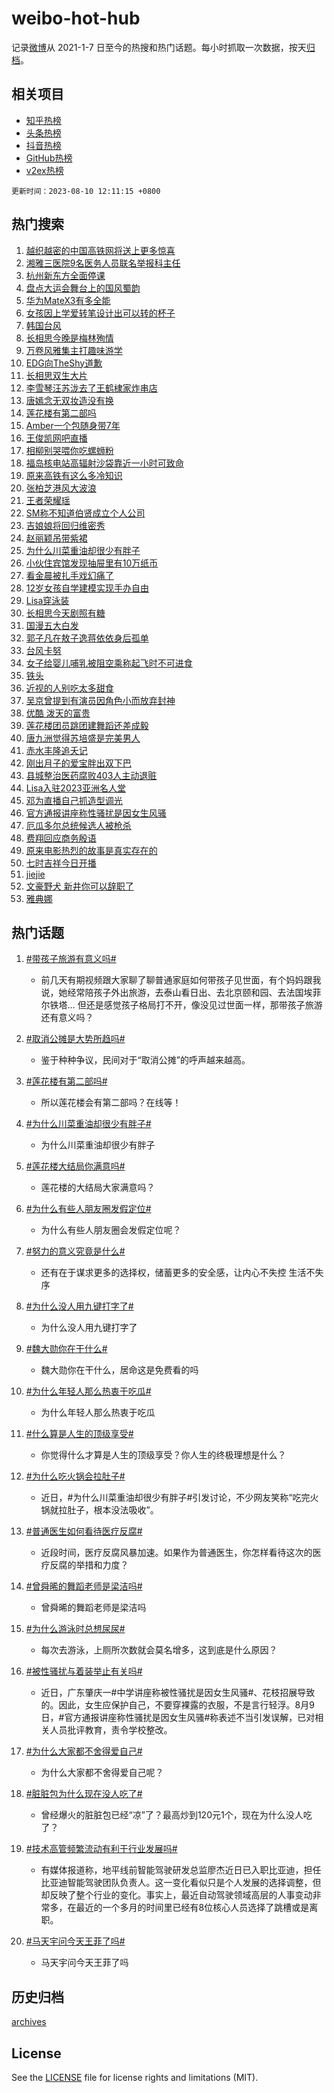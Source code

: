 # weibo-hot-hub

记录[微博](https://www.weibo.com)从 2021-1-7 日至今的热搜和热门话题。每小时抓取一次数据，按天[归档](archives)。

## 相关项目

- [知乎热榜](https://github.com/lonnyzhang423/zhihu-hot-hub)
- [头条热榜](https://github.com/lonnyzhang423/toutiao-hot-hub)
- [抖音热榜](https://github.com/lonnyzhang423/douyin-hot-hub)
- [GitHub热榜](https://github.com/lonnyzhang423/github-hot-hub)
- [v2ex热榜](https://github.com/lonnyzhang423/v2ex-hot-hub)


`更新时间：2023-08-10 12:11:15 +0800`

## 热门搜索

1. [越织越密的中国高铁网将送上更多惊喜](https://m.weibo.cn/search?containerid=100103type%3D1%26t%3D10%26q%3D%23%E8%B6%8A%E7%BB%87%E8%B6%8A%E5%AF%86%E7%9A%84%E4%B8%AD%E5%9B%BD%E9%AB%98%E9%93%81%E7%BD%91%E5%B0%86%E9%80%81%E4%B8%8A%E6%9B%B4%E5%A4%9A%E6%83%8A%E5%96%9C%23&stream_entry_id=51&isnewpage=1&extparam=seat%3D1%26filter_type%3Drealtimehot%26dgr%3D0%26cate%3D10103%26pos%3D0%26stream_entry_id%3D51%26c_type%3D51%26display_time%3D1691640672%26pre_seqid%3D16916406726770235279&luicode=10000011&lfid=106003type%253D25%2526t%253D3%2526disable_hot%253D1%2526filter_type%253Drealtimehot)
1. [湘雅三医院9名医务人员联名举报科主任](https://m.weibo.cn/search?containerid=100103type%3D1%26t%3D10%26q%3D%23%E6%B9%98%E9%9B%85%E4%B8%89%E5%8C%BB%E9%99%A29%E5%90%8D%E5%8C%BB%E5%8A%A1%E4%BA%BA%E5%91%98%E8%81%94%E5%90%8D%E4%B8%BE%E6%8A%A5%E7%A7%91%E4%B8%BB%E4%BB%BB%23&stream_entry_id=31&isnewpage=1&extparam=seat%3D1%26filter_type%3Drealtimehot%26cate%3D5001%26pos%3D0%26stream_entry_id%3D31%26lcate%3D5001%26band_rank%3D1%26q%3D%2523%25E6%25B9%2598%25E9%259B%2585%25E4%25B8%2589%25E5%258C%25BB%25E9%2599%25A29%25E5%2590%258D%25E5%258C%25BB%25E5%258A%25A1%25E4%25BA%25BA%25E5%2591%2598%25E8%2581%2594%25E5%2590%258D%25E4%25B8%25BE%25E6%258A%25A5%25E7%25A7%2591%25E4%25B8%25BB%25E4%25BB%25BB%2523%26realpos%3D1%26dgr%3D0%26flag%3D16%26c_type%3D31%26display_time%3D1691640672%26pre_seqid%3D16916406726770235279&luicode=10000011&lfid=106003type%253D25%2526t%253D3%2526disable_hot%253D1%2526filter_type%253Drealtimehot)
1. [杭州新东方全面停课](https://m.weibo.cn/search?containerid=100103type%3D1%26t%3D10%26q%3D%23%E6%9D%AD%E5%B7%9E%E6%96%B0%E4%B8%9C%E6%96%B9%E5%85%A8%E9%9D%A2%E5%81%9C%E8%AF%BE%23&stream_entry_id=31&isnewpage=1&extparam=seat%3D1%26filter_type%3Drealtimehot%26cate%3D5001%26pos%3D1%26stream_entry_id%3D31%26lcate%3D5001%26band_rank%3D2%26q%3D%2523%25E6%259D%25AD%25E5%25B7%259E%25E6%2596%25B0%25E4%25B8%259C%25E6%2596%25B9%25E5%2585%25A8%25E9%259D%25A2%25E5%2581%259C%25E8%25AF%25BE%2523%26realpos%3D2%26dgr%3D0%26flag%3D2%26c_type%3D31%26display_time%3D1691640672%26pre_seqid%3D16916406726770235279&luicode=10000011&lfid=106003type%253D25%2526t%253D3%2526disable_hot%253D1%2526filter_type%253Drealtimehot)
1. [盘点大运会舞台上的国风蜀韵](https://m.weibo.cn/search?containerid=100103type%3D1%26t%3D10%26q%3D%23%E7%9B%98%E7%82%B9%E5%A4%A7%E8%BF%90%E4%BC%9A%E8%88%9E%E5%8F%B0%E4%B8%8A%E7%9A%84%E5%9B%BD%E9%A3%8E%E8%9C%80%E9%9F%B5%23&stream_entry_id=31&isnewpage=1&extparam=seat%3D1%26filter_type%3Drealtimehot%26cate%3D5001%26pos%3D2%26stream_entry_id%3D31%26lcate%3D5001%26band_rank%3D3%26q%3D%2523%25E7%259B%2598%25E7%2582%25B9%25E5%25A4%25A7%25E8%25BF%2590%25E4%25BC%259A%25E8%2588%259E%25E5%258F%25B0%25E4%25B8%258A%25E7%259A%2584%25E5%259B%25BD%25E9%25A3%258E%25E8%259C%2580%25E9%259F%25B5%2523%26realpos%3D3%26dgr%3D0%26flag%3D1%26c_type%3D31%26display_time%3D1691640672%26pre_seqid%3D16916406726770235279&luicode=10000011&lfid=106003type%253D25%2526t%253D3%2526disable_hot%253D1%2526filter_type%253Drealtimehot)
1. [华为MateX3有多全能](https://m.weibo.cn/search?containerid=100103type%3D1%26t%3D10%26q%3D%23%E5%8D%8E%E4%B8%BAMateX3%E6%9C%89%E5%A4%9A%E5%85%A8%E8%83%BD%23&stream_entry_id=31&isnewpage=1&extparam=seat%3D1%26filter_type%3Drealtimehot%26cate%3D5001%26topic_ad%3D1%26pos%3D3%26stream_entry_id%3D31%26lcate%3D5001%26band_rank%3D4%26q%3D%2523%25E5%258D%258E%25E4%25B8%25BAMateX3%25E6%259C%2589%25E5%25A4%259A%25E5%2585%25A8%25E8%2583%25BD%2523%26dgr%3D0%26is_ad_pos%3D1%26adid%3D198728%26c_type%3D31%26display_time%3D1691640672%26pre_seqid%3D16916406726770235279&luicode=10000011&lfid=106003type%253D25%2526t%253D3%2526disable_hot%253D1%2526filter_type%253Drealtimehot)
1. [女孩因上学爱转笔设计出可以转的杯子](https://m.weibo.cn/search?containerid=100103type%3D1%26t%3D10%26q%3D%23%E5%A5%B3%E5%AD%A9%E5%9B%A0%E4%B8%8A%E5%AD%A6%E7%88%B1%E8%BD%AC%E7%AC%94%E8%AE%BE%E8%AE%A1%E5%87%BA%E5%8F%AF%E4%BB%A5%E8%BD%AC%E7%9A%84%E6%9D%AF%E5%AD%90%23&stream_entry_id=31&isnewpage=1&extparam=seat%3D1%26filter_type%3Drealtimehot%26cate%3D5001%26pos%3D4%26stream_entry_id%3D31%26lcate%3D5001%26band_rank%3D4%26q%3D%2523%25E5%25A5%25B3%25E5%25AD%25A9%25E5%259B%25A0%25E4%25B8%258A%25E5%25AD%25A6%25E7%2588%25B1%25E8%25BD%25AC%25E7%25AC%2594%25E8%25AE%25BE%25E8%25AE%25A1%25E5%2587%25BA%25E5%258F%25AF%25E4%25BB%25A5%25E8%25BD%25AC%25E7%259A%2584%25E6%259D%25AF%25E5%25AD%2590%2523%26realpos%3D4%26dgr%3D0%26flag%3D2%26c_type%3D31%26display_time%3D1691640672%26pre_seqid%3D16916406726770235279&luicode=10000011&lfid=106003type%253D25%2526t%253D3%2526disable_hot%253D1%2526filter_type%253Drealtimehot)
1. [韩国台风](https://m.weibo.cn/search?containerid=100103type%3D1%26t%3D10%26q%3D%23%E9%9F%A9%E5%9B%BD%E5%8F%B0%E9%A3%8E%23&stream_entry_id=31&isnewpage=1&extparam=seat%3D1%26filter_type%3Drealtimehot%26cate%3D5001%26pos%3D5%26stream_entry_id%3D31%26lcate%3D5001%26band_rank%3D5%26q%3D%2523%25E9%259F%25A9%25E5%259B%25BD%25E5%258F%25B0%25E9%25A3%258E%2523%26realpos%3D5%26dgr%3D0%26flag%3D1%26c_type%3D31%26display_time%3D1691640672%26pre_seqid%3D16916406726770235279&luicode=10000011&lfid=106003type%253D25%2526t%253D3%2526disable_hot%253D1%2526filter_type%253Drealtimehot)
1. [长相思今晚是梅林殉情](https://m.weibo.cn/search?containerid=100103type%3D1%26t%3D10%26q%3D%23%E9%95%BF%E7%9B%B8%E6%80%9D%E4%BB%8A%E6%99%9A%E6%98%AF%E6%A2%85%E6%9E%97%E6%AE%89%E6%83%85%23&stream_entry_id=31&isnewpage=1&extparam=seat%3D1%26filter_type%3Drealtimehot%26cate%3D5001%26pos%3D6%26stream_entry_id%3D31%26lcate%3D5001%26band_rank%3D6%26q%3D%2523%25E9%2595%25BF%25E7%259B%25B8%25E6%2580%259D%25E4%25BB%258A%25E6%2599%259A%25E6%2598%25AF%25E6%25A2%2585%25E6%259E%2597%25E6%25AE%2589%25E6%2583%2585%2523%26realpos%3D6%26dgr%3D0%26flag%3D0%26c_type%3D31%26display_time%3D1691640672%26pre_seqid%3D16916406726770235279&luicode=10000011&lfid=106003type%253D25%2526t%253D3%2526disable_hot%253D1%2526filter_type%253Drealtimehot)
1. [万卷风雅集主打趣味游学](https://m.weibo.cn/search?containerid=100103type%3D1%26t%3D10%26q%3D%23%E4%B8%87%E5%8D%B7%E9%A3%8E%E9%9B%85%E9%9B%86%E4%B8%BB%E6%89%93%E8%B6%A3%E5%91%B3%E6%B8%B8%E5%AD%A6%23&stream_entry_id=31&isnewpage=1&extparam=seat%3D1%26filter_type%3Drealtimehot%26cate%3D5001%26pos%3D7%26stream_entry_id%3D31%26lcate%3D5001%26band_rank%3D7%26q%3D%2523%25E4%25B8%2587%25E5%258D%25B7%25E9%25A3%258E%25E9%259B%2585%25E9%259B%2586%25E4%25B8%25BB%25E6%2589%2593%25E8%25B6%25A3%25E5%2591%25B3%25E6%25B8%25B8%25E5%25AD%25A6%2523%26dgr%3D0%26is_ad_pos%3D1%26adid%3D198934%26c_type%3D31%26display_time%3D1691640672%26pre_seqid%3D16916406726770235279&luicode=10000011&lfid=106003type%253D25%2526t%253D3%2526disable_hot%253D1%2526filter_type%253Drealtimehot)
1. [EDG向TheShy道歉](https://m.weibo.cn/search?containerid=100103type%3D1%26t%3D10%26q%3D%23EDG%E5%90%91TheShy%E9%81%93%E6%AD%89%23&stream_entry_id=31&isnewpage=1&extparam=seat%3D1%26filter_type%3Drealtimehot%26cate%3D5001%26pos%3D8%26stream_entry_id%3D31%26lcate%3D5001%26band_rank%3D7%26q%3D%2523EDG%25E5%2590%2591TheShy%25E9%2581%2593%25E6%25AD%2589%2523%26realpos%3D7%26dgr%3D0%26flag%3D0%26c_type%3D31%26display_time%3D1691640672%26pre_seqid%3D16916406726770235279&luicode=10000011&lfid=106003type%253D25%2526t%253D3%2526disable_hot%253D1%2526filter_type%253Drealtimehot)
1. [长相思双生大片](https://m.weibo.cn/search?containerid=100103type%3D1%26t%3D10%26q%3D%23%E9%95%BF%E7%9B%B8%E6%80%9D%E5%8F%8C%E7%94%9F%E5%A4%A7%E7%89%87%23&stream_entry_id=31&isnewpage=1&extparam=seat%3D1%26filter_type%3Drealtimehot%26cate%3D5001%26pos%3D9%26stream_entry_id%3D31%26lcate%3D5001%26band_rank%3D8%26q%3D%2523%25E9%2595%25BF%25E7%259B%25B8%25E6%2580%259D%25E5%258F%258C%25E7%2594%259F%25E5%25A4%25A7%25E7%2589%2587%2523%26realpos%3D8%26dgr%3D0%26flag%3D1%26c_type%3D31%26display_time%3D1691640672%26pre_seqid%3D16916406726770235279&luicode=10000011&lfid=106003type%253D25%2526t%253D3%2526disable_hot%253D1%2526filter_type%253Drealtimehot)
1. [李雪琴汪苏泷去了王鹤棣家炸串店](https://m.weibo.cn/search?containerid=100103type%3D1%26t%3D10%26q%3D%23%E6%9D%8E%E9%9B%AA%E7%90%B4%E6%B1%AA%E8%8B%8F%E6%B3%B7%E5%8E%BB%E4%BA%86%E7%8E%8B%E9%B9%A4%E6%A3%A3%E5%AE%B6%E7%82%B8%E4%B8%B2%E5%BA%97%23&stream_entry_id=31&isnewpage=1&extparam=seat%3D1%26filter_type%3Drealtimehot%26cate%3D5001%26pos%3D10%26stream_entry_id%3D31%26lcate%3D5001%26band_rank%3D9%26q%3D%2523%25E6%259D%258E%25E9%259B%25AA%25E7%2590%25B4%25E6%25B1%25AA%25E8%258B%258F%25E6%25B3%25B7%25E5%258E%25BB%25E4%25BA%2586%25E7%258E%258B%25E9%25B9%25A4%25E6%25A3%25A3%25E5%25AE%25B6%25E7%2582%25B8%25E4%25B8%25B2%25E5%25BA%2597%2523%26realpos%3D9%26dgr%3D0%26flag%3D2%26c_type%3D31%26display_time%3D1691640672%26pre_seqid%3D16916406726770235279&luicode=10000011&lfid=106003type%253D25%2526t%253D3%2526disable_hot%253D1%2526filter_type%253Drealtimehot)
1. [唐嫣念无双妆造没有换](https://m.weibo.cn/search?containerid=100103type%3D1%26t%3D10%26q%3D%23%E5%94%90%E5%AB%A3%E5%BF%B5%E6%97%A0%E5%8F%8C%E5%A6%86%E9%80%A0%E6%B2%A1%E6%9C%89%E6%8D%A2%23&stream_entry_id=31&isnewpage=1&extparam=seat%3D1%26filter_type%3Drealtimehot%26cate%3D5001%26pos%3D11%26stream_entry_id%3D31%26lcate%3D5001%26band_rank%3D10%26q%3D%2523%25E5%2594%2590%25E5%25AB%25A3%25E5%25BF%25B5%25E6%2597%25A0%25E5%258F%258C%25E5%25A6%2586%25E9%2580%25A0%25E6%25B2%25A1%25E6%259C%2589%25E6%258D%25A2%2523%26realpos%3D10%26dgr%3D0%26flag%3D0%26c_type%3D31%26display_time%3D1691640672%26pre_seqid%3D16916406726770235279&luicode=10000011&lfid=106003type%253D25%2526t%253D3%2526disable_hot%253D1%2526filter_type%253Drealtimehot)
1. [莲花楼有第二部吗](https://m.weibo.cn/search?containerid=100103type%3D1%26t%3D10%26q%3D%23%E8%8E%B2%E8%8A%B1%E6%A5%BC%E6%9C%89%E7%AC%AC%E4%BA%8C%E9%83%A8%E5%90%97%23&stream_entry_id=31&isnewpage=1&extparam=seat%3D1%26filter_type%3Drealtimehot%26cate%3D5001%26pos%3D12%26stream_entry_id%3D31%26lcate%3D5001%26band_rank%3D11%26q%3D%2523%25E8%258E%25B2%25E8%258A%25B1%25E6%25A5%25BC%25E6%259C%2589%25E7%25AC%25AC%25E4%25BA%258C%25E9%2583%25A8%25E5%2590%2597%2523%26realpos%3D11%26dgr%3D0%26flag%3D1%26c_type%3D31%26display_time%3D1691640672%26pre_seqid%3D16916406726770235279&luicode=10000011&lfid=106003type%253D25%2526t%253D3%2526disable_hot%253D1%2526filter_type%253Drealtimehot)
1. [Amber一个包随身带7年](https://m.weibo.cn/search?containerid=100103type%3D1%26t%3D10%26q%3D%23Amber%E4%B8%80%E4%B8%AA%E5%8C%85%E9%9A%8F%E8%BA%AB%E5%B8%A67%E5%B9%B4%23&stream_entry_id=31&isnewpage=1&extparam=seat%3D1%26filter_type%3Drealtimehot%26cate%3D5001%26pos%3D13%26stream_entry_id%3D31%26lcate%3D5001%26band_rank%3D12%26q%3D%2523Amber%25E4%25B8%2580%25E4%25B8%25AA%25E5%258C%2585%25E9%259A%258F%25E8%25BA%25AB%25E5%25B8%25A67%25E5%25B9%25B4%2523%26realpos%3D12%26dgr%3D0%26flag%3D1%26c_type%3D31%26display_time%3D1691640672%26pre_seqid%3D16916406726770235279&luicode=10000011&lfid=106003type%253D25%2526t%253D3%2526disable_hot%253D1%2526filter_type%253Drealtimehot)
1. [王俊凯网吧直播](https://m.weibo.cn/search?containerid=100103type%3D1%26t%3D10%26q%3D%23%E7%8E%8B%E4%BF%8A%E5%87%AF%E7%BD%91%E5%90%A7%E7%9B%B4%E6%92%AD%23&stream_entry_id=31&isnewpage=1&extparam=seat%3D1%26filter_type%3Drealtimehot%26cate%3D5001%26pos%3D14%26stream_entry_id%3D31%26lcate%3D5001%26band_rank%3D13%26q%3D%2523%25E7%258E%258B%25E4%25BF%258A%25E5%2587%25AF%25E7%25BD%2591%25E5%2590%25A7%25E7%259B%25B4%25E6%2592%25AD%2523%26realpos%3D13%26dgr%3D0%26flag%3D2%26c_type%3D31%26display_time%3D1691640672%26pre_seqid%3D16916406726770235279&luicode=10000011&lfid=106003type%253D25%2526t%253D3%2526disable_hot%253D1%2526filter_type%253Drealtimehot)
1. [相柳别哭喂你吃螺蛳粉](https://m.weibo.cn/search?containerid=100103type%3D1%26t%3D10%26q%3D%23%E7%9B%B8%E6%9F%B3%E5%88%AB%E5%93%AD%E5%96%82%E4%BD%A0%E5%90%83%E8%9E%BA%E8%9B%B3%E7%B2%89%23&stream_entry_id=31&isnewpage=1&extparam=seat%3D1%26filter_type%3Drealtimehot%26cate%3D5001%26pos%3D15%26stream_entry_id%3D31%26lcate%3D5001%26band_rank%3D14%26q%3D%2523%25E7%259B%25B8%25E6%259F%25B3%25E5%2588%25AB%25E5%2593%25AD%25E5%2596%2582%25E4%25BD%25A0%25E5%2590%2583%25E8%259E%25BA%25E8%259B%25B3%25E7%25B2%2589%2523%26realpos%3D14%26dgr%3D0%26flag%3D1%26c_type%3D31%26display_time%3D1691640672%26pre_seqid%3D16916406726770235279&luicode=10000011&lfid=106003type%253D25%2526t%253D3%2526disable_hot%253D1%2526filter_type%253Drealtimehot)
1. [福岛核电站高辐射沙袋靠近一小时可致命](https://m.weibo.cn/search?containerid=100103type%3D1%26t%3D10%26q%3D%23%E7%A6%8F%E5%B2%9B%E6%A0%B8%E7%94%B5%E7%AB%99%E9%AB%98%E8%BE%90%E5%B0%84%E6%B2%99%E8%A2%8B%E9%9D%A0%E8%BF%91%E4%B8%80%E5%B0%8F%E6%97%B6%E5%8F%AF%E8%87%B4%E5%91%BD%23&stream_entry_id=31&isnewpage=1&extparam=seat%3D1%26filter_type%3Drealtimehot%26cate%3D5001%26pos%3D16%26stream_entry_id%3D31%26lcate%3D5001%26band_rank%3D15%26q%3D%2523%25E7%25A6%258F%25E5%25B2%259B%25E6%25A0%25B8%25E7%2594%25B5%25E7%25AB%2599%25E9%25AB%2598%25E8%25BE%2590%25E5%25B0%2584%25E6%25B2%2599%25E8%25A2%258B%25E9%259D%25A0%25E8%25BF%2591%25E4%25B8%2580%25E5%25B0%258F%25E6%2597%25B6%25E5%258F%25AF%25E8%2587%25B4%25E5%2591%25BD%2523%26realpos%3D15%26dgr%3D0%26flag%3D0%26c_type%3D31%26display_time%3D1691640672%26pre_seqid%3D16916406726770235279&luicode=10000011&lfid=106003type%253D25%2526t%253D3%2526disable_hot%253D1%2526filter_type%253Drealtimehot)
1. [原来高铁有这么多冷知识](https://m.weibo.cn/search?containerid=100103type%3D1%26t%3D10%26q%3D%23%E5%8E%9F%E6%9D%A5%E9%AB%98%E9%93%81%E6%9C%89%E8%BF%99%E4%B9%88%E5%A4%9A%E5%86%B7%E7%9F%A5%E8%AF%86%23&stream_entry_id=31&isnewpage=1&extparam=seat%3D1%26filter_type%3Drealtimehot%26cate%3D5001%26pos%3D17%26stream_entry_id%3D31%26lcate%3D5001%26band_rank%3D16%26q%3D%2523%25E5%258E%259F%25E6%259D%25A5%25E9%25AB%2598%25E9%2593%2581%25E6%259C%2589%25E8%25BF%2599%25E4%25B9%2588%25E5%25A4%259A%25E5%2586%25B7%25E7%259F%25A5%25E8%25AF%2586%2523%26realpos%3D16%26dgr%3D0%26flag%3D0%26c_type%3D31%26display_time%3D1691640672%26pre_seqid%3D16916406726770235279&luicode=10000011&lfid=106003type%253D25%2526t%253D3%2526disable_hot%253D1%2526filter_type%253Drealtimehot)
1. [张柏芝港风大波浪](https://m.weibo.cn/search?containerid=100103type%3D1%26t%3D10%26q%3D%23%E5%BC%A0%E6%9F%8F%E8%8A%9D%E6%B8%AF%E9%A3%8E%E5%A4%A7%E6%B3%A2%E6%B5%AA%23&stream_entry_id=31&isnewpage=1&extparam=seat%3D1%26filter_type%3Drealtimehot%26cate%3D5001%26pos%3D18%26stream_entry_id%3D31%26lcate%3D5001%26band_rank%3D17%26q%3D%2523%25E5%25BC%25A0%25E6%259F%258F%25E8%258A%259D%25E6%25B8%25AF%25E9%25A3%258E%25E5%25A4%25A7%25E6%25B3%25A2%25E6%25B5%25AA%2523%26realpos%3D17%26dgr%3D0%26flag%3D1%26c_type%3D31%26display_time%3D1691640672%26pre_seqid%3D16916406726770235279&luicode=10000011&lfid=106003type%253D25%2526t%253D3%2526disable_hot%253D1%2526filter_type%253Drealtimehot)
1. [王者荣耀瑶](https://m.weibo.cn/search?containerid=100103type%3D1%26t%3D10%26q%3D%E7%8E%8B%E8%80%85%E8%8D%A3%E8%80%80%E7%91%B6&stream_entry_id=31&isnewpage=1&extparam=seat%3D1%26filter_type%3Drealtimehot%26cate%3D5001%26pos%3D19%26stream_entry_id%3D31%26lcate%3D5001%26band_rank%3D18%26q%3D%25E7%258E%258B%25E8%2580%2585%25E8%258D%25A3%25E8%2580%2580%25E7%2591%25B6%26realpos%3D18%26dgr%3D0%26flag%3D0%26c_type%3D31%26display_time%3D1691640672%26pre_seqid%3D16916406726770235279&luicode=10000011&lfid=106003type%253D25%2526t%253D3%2526disable_hot%253D1%2526filter_type%253Drealtimehot)
1. [SM称不知道伯贤成立个人公司](https://m.weibo.cn/search?containerid=100103type%3D1%26t%3D10%26q%3D%23SM%E7%A7%B0%E4%B8%8D%E7%9F%A5%E9%81%93%E4%BC%AF%E8%B4%A4%E6%88%90%E7%AB%8B%E4%B8%AA%E4%BA%BA%E5%85%AC%E5%8F%B8%23&stream_entry_id=31&isnewpage=1&extparam=seat%3D1%26filter_type%3Drealtimehot%26cate%3D5001%26pos%3D20%26stream_entry_id%3D31%26lcate%3D5001%26band_rank%3D19%26q%3D%2523SM%25E7%25A7%25B0%25E4%25B8%258D%25E7%259F%25A5%25E9%2581%2593%25E4%25BC%25AF%25E8%25B4%25A4%25E6%2588%2590%25E7%25AB%258B%25E4%25B8%25AA%25E4%25BA%25BA%25E5%2585%25AC%25E5%258F%25B8%2523%26realpos%3D19%26dgr%3D0%26flag%3D1%26c_type%3D31%26display_time%3D1691640672%26pre_seqid%3D16916406726770235279&luicode=10000011&lfid=106003type%253D25%2526t%253D3%2526disable_hot%253D1%2526filter_type%253Drealtimehot)
1. [吉娘娘将回归维密秀](https://m.weibo.cn/search?containerid=100103type%3D1%26t%3D10%26q%3D%23%E5%90%89%E5%A8%98%E5%A8%98%E5%B0%86%E5%9B%9E%E5%BD%92%E7%BB%B4%E5%AF%86%E7%A7%80%23&stream_entry_id=31&isnewpage=1&extparam=seat%3D1%26filter_type%3Drealtimehot%26cate%3D5001%26pos%3D21%26stream_entry_id%3D31%26lcate%3D5001%26band_rank%3D20%26q%3D%2523%25E5%2590%2589%25E5%25A8%2598%25E5%25A8%2598%25E5%25B0%2586%25E5%259B%259E%25E5%25BD%2592%25E7%25BB%25B4%25E5%25AF%2586%25E7%25A7%2580%2523%26realpos%3D20%26dgr%3D0%26flag%3D1%26c_type%3D31%26display_time%3D1691640672%26pre_seqid%3D16916406726770235279&luicode=10000011&lfid=106003type%253D25%2526t%253D3%2526disable_hot%253D1%2526filter_type%253Drealtimehot)
1. [赵丽颖吊带紫裙](https://m.weibo.cn/search?containerid=100103type%3D1%26t%3D10%26q%3D%23%E8%B5%B5%E4%B8%BD%E9%A2%96%E5%90%8A%E5%B8%A6%E7%B4%AB%E8%A3%99%23&stream_entry_id=31&isnewpage=1&extparam=seat%3D1%26filter_type%3Drealtimehot%26cate%3D5001%26pos%3D22%26stream_entry_id%3D31%26lcate%3D5001%26band_rank%3D21%26q%3D%2523%25E8%25B5%25B5%25E4%25B8%25BD%25E9%25A2%2596%25E5%2590%258A%25E5%25B8%25A6%25E7%25B4%25AB%25E8%25A3%2599%2523%26realpos%3D21%26dgr%3D0%26flag%3D1%26c_type%3D31%26display_time%3D1691640672%26pre_seqid%3D16916406726770235279&luicode=10000011&lfid=106003type%253D25%2526t%253D3%2526disable_hot%253D1%2526filter_type%253Drealtimehot)
1. [为什么川菜重油却很少有胖子](https://m.weibo.cn/search?containerid=100103type%3D1%26t%3D10%26q%3D%23%E4%B8%BA%E4%BB%80%E4%B9%88%E5%B7%9D%E8%8F%9C%E9%87%8D%E6%B2%B9%E5%8D%B4%E5%BE%88%E5%B0%91%E6%9C%89%E8%83%96%E5%AD%90%23&stream_entry_id=31&isnewpage=1&extparam=seat%3D1%26filter_type%3Drealtimehot%26cate%3D5001%26pos%3D23%26stream_entry_id%3D31%26lcate%3D5001%26band_rank%3D22%26q%3D%2523%25E4%25B8%25BA%25E4%25BB%2580%25E4%25B9%2588%25E5%25B7%259D%25E8%258F%259C%25E9%2587%258D%25E6%25B2%25B9%25E5%258D%25B4%25E5%25BE%2588%25E5%25B0%2591%25E6%259C%2589%25E8%2583%2596%25E5%25AD%2590%2523%26realpos%3D22%26dgr%3D0%26flag%3D0%26c_type%3D31%26display_time%3D1691640672%26pre_seqid%3D16916406726770235279&luicode=10000011&lfid=106003type%253D25%2526t%253D3%2526disable_hot%253D1%2526filter_type%253Drealtimehot)
1. [小伙住宾馆发现抽屉里有10万纸币](https://m.weibo.cn/search?containerid=100103type%3D1%26t%3D10%26q%3D%23%E5%B0%8F%E4%BC%99%E4%BD%8F%E5%AE%BE%E9%A6%86%E5%8F%91%E7%8E%B0%E6%8A%BD%E5%B1%89%E9%87%8C%E6%9C%8910%E4%B8%87%E7%BA%B8%E5%B8%81%23&stream_entry_id=31&isnewpage=1&extparam=seat%3D1%26filter_type%3Drealtimehot%26cate%3D5001%26pos%3D24%26stream_entry_id%3D31%26lcate%3D5001%26band_rank%3D23%26q%3D%2523%25E5%25B0%258F%25E4%25BC%2599%25E4%25BD%258F%25E5%25AE%25BE%25E9%25A6%2586%25E5%258F%2591%25E7%258E%25B0%25E6%258A%25BD%25E5%25B1%2589%25E9%2587%258C%25E6%259C%258910%25E4%25B8%2587%25E7%25BA%25B8%25E5%25B8%2581%2523%26realpos%3D23%26dgr%3D0%26flag%3D0%26c_type%3D31%26display_time%3D1691640672%26pre_seqid%3D16916406726770235279&luicode=10000011&lfid=106003type%253D25%2526t%253D3%2526disable_hot%253D1%2526filter_type%253Drealtimehot)
1. [看金晨被扎手戏幻痛了](https://m.weibo.cn/search?containerid=100103type%3D1%26t%3D10%26q%3D%23%E7%9C%8B%E9%87%91%E6%99%A8%E8%A2%AB%E6%89%8E%E6%89%8B%E6%88%8F%E5%B9%BB%E7%97%9B%E4%BA%86%23&stream_entry_id=31&isnewpage=1&extparam=seat%3D1%26filter_type%3Drealtimehot%26cate%3D5001%26pos%3D25%26stream_entry_id%3D31%26lcate%3D5001%26band_rank%3D24%26q%3D%2523%25E7%259C%258B%25E9%2587%2591%25E6%2599%25A8%25E8%25A2%25AB%25E6%2589%258E%25E6%2589%258B%25E6%2588%258F%25E5%25B9%25BB%25E7%2597%259B%25E4%25BA%2586%2523%26realpos%3D24%26dgr%3D0%26flag%3D0%26c_type%3D31%26display_time%3D1691640672%26pre_seqid%3D16916406726770235279&luicode=10000011&lfid=106003type%253D25%2526t%253D3%2526disable_hot%253D1%2526filter_type%253Drealtimehot)
1. [12岁女孩自学建模实现手办自由](https://m.weibo.cn/search?containerid=100103type%3D1%26t%3D10%26q%3D%2312%E5%B2%81%E5%A5%B3%E5%AD%A9%E8%87%AA%E5%AD%A6%E5%BB%BA%E6%A8%A1%E5%AE%9E%E7%8E%B0%E6%89%8B%E5%8A%9E%E8%87%AA%E7%94%B1%23&stream_entry_id=31&isnewpage=1&extparam=seat%3D1%26filter_type%3Drealtimehot%26cate%3D5001%26pos%3D26%26stream_entry_id%3D31%26lcate%3D5001%26band_rank%3D25%26q%3D%252312%25E5%25B2%2581%25E5%25A5%25B3%25E5%25AD%25A9%25E8%2587%25AA%25E5%25AD%25A6%25E5%25BB%25BA%25E6%25A8%25A1%25E5%25AE%259E%25E7%258E%25B0%25E6%2589%258B%25E5%258A%259E%25E8%2587%25AA%25E7%2594%25B1%2523%26realpos%3D25%26dgr%3D0%26flag%3D32768%26c_type%3D31%26display_time%3D1691640672%26pre_seqid%3D16916406726770235279&luicode=10000011&lfid=106003type%253D25%2526t%253D3%2526disable_hot%253D1%2526filter_type%253Drealtimehot)
1. [Lisa穿泳装](https://m.weibo.cn/search?containerid=100103type%3D1%26t%3D10%26q%3D%23Lisa%E7%A9%BF%E6%B3%B3%E8%A3%85%23&stream_entry_id=31&isnewpage=1&extparam=seat%3D1%26filter_type%3Drealtimehot%26cate%3D5001%26pos%3D27%26stream_entry_id%3D31%26lcate%3D5001%26band_rank%3D26%26q%3D%2523Lisa%25E7%25A9%25BF%25E6%25B3%25B3%25E8%25A3%2585%2523%26realpos%3D26%26dgr%3D0%26flag%3D0%26c_type%3D31%26display_time%3D1691640672%26pre_seqid%3D16916406726770235279&luicode=10000011&lfid=106003type%253D25%2526t%253D3%2526disable_hot%253D1%2526filter_type%253Drealtimehot)
1. [长相思今天剧照有糖](https://m.weibo.cn/search?containerid=100103type%3D1%26t%3D10%26q%3D%23%E9%95%BF%E7%9B%B8%E6%80%9D%E4%BB%8A%E5%A4%A9%E5%89%A7%E7%85%A7%E6%9C%89%E7%B3%96%23&stream_entry_id=31&isnewpage=1&extparam=seat%3D1%26filter_type%3Drealtimehot%26cate%3D5001%26pos%3D28%26stream_entry_id%3D31%26lcate%3D5001%26band_rank%3D27%26q%3D%2523%25E9%2595%25BF%25E7%259B%25B8%25E6%2580%259D%25E4%25BB%258A%25E5%25A4%25A9%25E5%2589%25A7%25E7%2585%25A7%25E6%259C%2589%25E7%25B3%2596%2523%26realpos%3D27%26dgr%3D0%26flag%3D1%26c_type%3D31%26display_time%3D1691640672%26pre_seqid%3D16916406726770235279&luicode=10000011&lfid=106003type%253D25%2526t%253D3%2526disable_hot%253D1%2526filter_type%253Drealtimehot)
1. [国漫五大白发](https://m.weibo.cn/search?containerid=100103type%3D1%26t%3D10%26q%3D%23%E5%9B%BD%E6%BC%AB%E4%BA%94%E5%A4%A7%E7%99%BD%E5%8F%91%23&stream_entry_id=31&isnewpage=1&extparam=seat%3D1%26filter_type%3Drealtimehot%26cate%3D5001%26pos%3D29%26stream_entry_id%3D31%26lcate%3D5001%26band_rank%3D28%26q%3D%2523%25E5%259B%25BD%25E6%25BC%25AB%25E4%25BA%2594%25E5%25A4%25A7%25E7%2599%25BD%25E5%258F%2591%2523%26realpos%3D28%26dgr%3D0%26flag%3D1%26c_type%3D31%26display_time%3D1691640672%26pre_seqid%3D16916406726770235279&luicode=10000011&lfid=106003type%253D25%2526t%253D3%2526disable_hot%253D1%2526filter_type%253Drealtimehot)
1. [郭子凡在敖子逸蒋依依身后孤单](https://m.weibo.cn/search?containerid=100103type%3D1%26t%3D10%26q%3D%23%E9%83%AD%E5%AD%90%E5%87%A1%E5%9C%A8%E6%95%96%E5%AD%90%E9%80%B8%E8%92%8B%E4%BE%9D%E4%BE%9D%E8%BA%AB%E5%90%8E%E5%AD%A4%E5%8D%95%23&stream_entry_id=31&isnewpage=1&extparam=seat%3D1%26filter_type%3Drealtimehot%26cate%3D5001%26pos%3D30%26stream_entry_id%3D31%26lcate%3D5001%26band_rank%3D29%26q%3D%2523%25E9%2583%25AD%25E5%25AD%2590%25E5%2587%25A1%25E5%259C%25A8%25E6%2595%2596%25E5%25AD%2590%25E9%2580%25B8%25E8%2592%258B%25E4%25BE%259D%25E4%25BE%259D%25E8%25BA%25AB%25E5%2590%258E%25E5%25AD%25A4%25E5%258D%2595%2523%26realpos%3D29%26dgr%3D0%26flag%3D1%26c_type%3D31%26display_time%3D1691640672%26pre_seqid%3D16916406726770235279&luicode=10000011&lfid=106003type%253D25%2526t%253D3%2526disable_hot%253D1%2526filter_type%253Drealtimehot)
1. [台风卡努](https://m.weibo.cn/search?containerid=100103type%3D1%26t%3D10%26q%3D%E5%8F%B0%E9%A3%8E%E5%8D%A1%E5%8A%AA&stream_entry_id=31&isnewpage=1&extparam=seat%3D1%26filter_type%3Drealtimehot%26cate%3D5001%26pos%3D31%26stream_entry_id%3D31%26lcate%3D5001%26band_rank%3D30%26q%3D%25E5%258F%25B0%25E9%25A3%258E%25E5%258D%25A1%25E5%258A%25AA%26realpos%3D30%26dgr%3D0%26flag%3D0%26c_type%3D31%26display_time%3D1691640672%26pre_seqid%3D16916406726770235279&luicode=10000011&lfid=106003type%253D25%2526t%253D3%2526disable_hot%253D1%2526filter_type%253Drealtimehot)
1. [女子给婴儿哺乳被阻空乘称起飞时不可进食](https://m.weibo.cn/search?containerid=100103type%3D1%26t%3D10%26q%3D%23%E5%A5%B3%E5%AD%90%E7%BB%99%E5%A9%B4%E5%84%BF%E5%93%BA%E4%B9%B3%E8%A2%AB%E9%98%BB%E7%A9%BA%E4%B9%98%E7%A7%B0%E8%B5%B7%E9%A3%9E%E6%97%B6%E4%B8%8D%E5%8F%AF%E8%BF%9B%E9%A3%9F%23&stream_entry_id=31&isnewpage=1&extparam=seat%3D1%26filter_type%3Drealtimehot%26cate%3D5001%26pos%3D32%26stream_entry_id%3D31%26lcate%3D5001%26band_rank%3D31%26q%3D%2523%25E5%25A5%25B3%25E5%25AD%2590%25E7%25BB%2599%25E5%25A9%25B4%25E5%2584%25BF%25E5%2593%25BA%25E4%25B9%25B3%25E8%25A2%25AB%25E9%2598%25BB%25E7%25A9%25BA%25E4%25B9%2598%25E7%25A7%25B0%25E8%25B5%25B7%25E9%25A3%259E%25E6%2597%25B6%25E4%25B8%258D%25E5%258F%25AF%25E8%25BF%259B%25E9%25A3%259F%2523%26realpos%3D31%26dgr%3D0%26flag%3D0%26c_type%3D31%26display_time%3D1691640672%26pre_seqid%3D16916406726770235279&luicode=10000011&lfid=106003type%253D25%2526t%253D3%2526disable_hot%253D1%2526filter_type%253Drealtimehot)
1. [铁头](https://m.weibo.cn/search?containerid=100103type%3D1%26t%3D10%26q%3D%E9%93%81%E5%A4%B4&stream_entry_id=31&isnewpage=1&extparam=seat%3D1%26filter_type%3Drealtimehot%26cate%3D5001%26pos%3D33%26stream_entry_id%3D31%26lcate%3D5001%26band_rank%3D32%26q%3D%25E9%2593%2581%25E5%25A4%25B4%26realpos%3D32%26dgr%3D0%26flag%3D1%26c_type%3D31%26display_time%3D1691640672%26pre_seqid%3D16916406726770235279&luicode=10000011&lfid=106003type%253D25%2526t%253D3%2526disable_hot%253D1%2526filter_type%253Drealtimehot)
1. [近视的人别吃太多甜食](https://m.weibo.cn/search?containerid=100103type%3D1%26t%3D10%26q%3D%E8%BF%91%E8%A7%86%E7%9A%84%E4%BA%BA%E5%88%AB%E5%90%83%E5%A4%AA%E5%A4%9A%E7%94%9C%E9%A3%9F&stream_entry_id=31&isnewpage=1&extparam=seat%3D1%26filter_type%3Drealtimehot%26cate%3D5001%26pos%3D34%26stream_entry_id%3D31%26lcate%3D5001%26band_rank%3D33%26q%3D%25E8%25BF%2591%25E8%25A7%2586%25E7%259A%2584%25E4%25BA%25BA%25E5%2588%25AB%25E5%2590%2583%25E5%25A4%25AA%25E5%25A4%259A%25E7%2594%259C%25E9%25A3%259F%26realpos%3D33%26dgr%3D0%26flag%3D0%26c_type%3D31%26display_time%3D1691640672%26pre_seqid%3D16916406726770235279&luicode=10000011&lfid=106003type%253D25%2526t%253D3%2526disable_hot%253D1%2526filter_type%253Drealtimehot)
1. [吴京曾提到有演员因角色小而放弃封神](https://m.weibo.cn/search?containerid=100103type%3D1%26t%3D10%26q%3D%23%E5%90%B4%E4%BA%AC%E6%9B%BE%E6%8F%90%E5%88%B0%E6%9C%89%E6%BC%94%E5%91%98%E5%9B%A0%E8%A7%92%E8%89%B2%E5%B0%8F%E8%80%8C%E6%94%BE%E5%BC%83%E5%B0%81%E7%A5%9E%23&stream_entry_id=31&isnewpage=1&extparam=seat%3D1%26filter_type%3Drealtimehot%26cate%3D5001%26pos%3D35%26stream_entry_id%3D31%26lcate%3D5001%26band_rank%3D34%26q%3D%2523%25E5%2590%25B4%25E4%25BA%25AC%25E6%259B%25BE%25E6%258F%2590%25E5%2588%25B0%25E6%259C%2589%25E6%25BC%2594%25E5%2591%2598%25E5%259B%25A0%25E8%25A7%2592%25E8%2589%25B2%25E5%25B0%258F%25E8%2580%258C%25E6%2594%25BE%25E5%25BC%2583%25E5%25B0%2581%25E7%25A5%259E%2523%26realpos%3D34%26dgr%3D0%26flag%3D0%26c_type%3D31%26display_time%3D1691640672%26pre_seqid%3D16916406726770235279&luicode=10000011&lfid=106003type%253D25%2526t%253D3%2526disable_hot%253D1%2526filter_type%253Drealtimehot)
1. [优酷 泼天的富贵](https://m.weibo.cn/search?containerid=100103type%3D1%26t%3D10%26q%3D%E4%BC%98%E9%85%B7+%E6%B3%BC%E5%A4%A9%E7%9A%84%E5%AF%8C%E8%B4%B5&stream_entry_id=31&isnewpage=1&extparam=seat%3D1%26filter_type%3Drealtimehot%26cate%3D5001%26pos%3D36%26stream_entry_id%3D31%26lcate%3D5001%26band_rank%3D35%26q%3D%25E4%25BC%2598%25E9%2585%25B7%2520%25E6%25B3%25BC%25E5%25A4%25A9%25E7%259A%2584%25E5%25AF%258C%25E8%25B4%25B5%26realpos%3D35%26dgr%3D0%26flag%3D0%26c_type%3D31%26display_time%3D1691640672%26pre_seqid%3D16916406726770235279&luicode=10000011&lfid=106003type%253D25%2526t%253D3%2526disable_hot%253D1%2526filter_type%253Drealtimehot)
1. [莲花楼团员跳团建舞蹈还差成毅](https://m.weibo.cn/search?containerid=100103type%3D1%26t%3D10%26q%3D%23%E8%8E%B2%E8%8A%B1%E6%A5%BC%E5%9B%A2%E5%91%98%E8%B7%B3%E5%9B%A2%E5%BB%BA%E8%88%9E%E8%B9%88%E8%BF%98%E5%B7%AE%E6%88%90%E6%AF%85%23&stream_entry_id=31&isnewpage=1&extparam=seat%3D1%26filter_type%3Drealtimehot%26cate%3D5001%26pos%3D37%26stream_entry_id%3D31%26lcate%3D5001%26band_rank%3D36%26q%3D%2523%25E8%258E%25B2%25E8%258A%25B1%25E6%25A5%25BC%25E5%259B%25A2%25E5%2591%2598%25E8%25B7%25B3%25E5%259B%25A2%25E5%25BB%25BA%25E8%2588%259E%25E8%25B9%2588%25E8%25BF%2598%25E5%25B7%25AE%25E6%2588%2590%25E6%25AF%2585%2523%26realpos%3D36%26dgr%3D0%26flag%3D0%26c_type%3D31%26display_time%3D1691640672%26pre_seqid%3D16916406726770235279&luicode=10000011&lfid=106003type%253D25%2526t%253D3%2526disable_hot%253D1%2526filter_type%253Drealtimehot)
1. [唐九洲觉得苏培盛是完美男人](https://m.weibo.cn/search?containerid=100103type%3D1%26t%3D10%26q%3D%23%E5%94%90%E4%B9%9D%E6%B4%B2%E8%A7%89%E5%BE%97%E8%8B%8F%E5%9F%B9%E7%9B%9B%E6%98%AF%E5%AE%8C%E7%BE%8E%E7%94%B7%E4%BA%BA%23&stream_entry_id=31&isnewpage=1&extparam=seat%3D1%26filter_type%3Drealtimehot%26cate%3D5001%26pos%3D38%26stream_entry_id%3D31%26lcate%3D5001%26band_rank%3D37%26q%3D%2523%25E5%2594%2590%25E4%25B9%259D%25E6%25B4%25B2%25E8%25A7%2589%25E5%25BE%2597%25E8%258B%258F%25E5%259F%25B9%25E7%259B%259B%25E6%2598%25AF%25E5%25AE%258C%25E7%25BE%258E%25E7%2594%25B7%25E4%25BA%25BA%2523%26realpos%3D37%26dgr%3D0%26flag%3D1%26c_type%3D31%26display_time%3D1691640672%26pre_seqid%3D16916406726770235279&luicode=10000011&lfid=106003type%253D25%2526t%253D3%2526disable_hot%253D1%2526filter_type%253Drealtimehot)
1. [赤水丰隆追夭记](https://m.weibo.cn/search?containerid=100103type%3D1%26t%3D10%26q%3D%E8%B5%A4%E6%B0%B4%E4%B8%B0%E9%9A%86%E8%BF%BD%E5%A4%AD%E8%AE%B0&stream_entry_id=31&isnewpage=1&extparam=seat%3D1%26filter_type%3Drealtimehot%26cate%3D5001%26pos%3D39%26stream_entry_id%3D31%26lcate%3D5001%26band_rank%3D38%26q%3D%25E8%25B5%25A4%25E6%25B0%25B4%25E4%25B8%25B0%25E9%259A%2586%25E8%25BF%25BD%25E5%25A4%25AD%25E8%25AE%25B0%26realpos%3D38%26dgr%3D0%26flag%3D1%26c_type%3D31%26display_time%3D1691640672%26pre_seqid%3D16916406726770235279&luicode=10000011&lfid=106003type%253D25%2526t%253D3%2526disable_hot%253D1%2526filter_type%253Drealtimehot)
1. [刚出月子的爱宝胖出双下巴](https://m.weibo.cn/search?containerid=100103type%3D1%26t%3D10%26q%3D%23%E5%88%9A%E5%87%BA%E6%9C%88%E5%AD%90%E7%9A%84%E7%88%B1%E5%AE%9D%E8%83%96%E5%87%BA%E5%8F%8C%E4%B8%8B%E5%B7%B4%23&stream_entry_id=31&isnewpage=1&extparam=seat%3D1%26filter_type%3Drealtimehot%26cate%3D5001%26pos%3D40%26stream_entry_id%3D31%26lcate%3D5001%26band_rank%3D39%26q%3D%2523%25E5%2588%259A%25E5%2587%25BA%25E6%259C%2588%25E5%25AD%2590%25E7%259A%2584%25E7%2588%25B1%25E5%25AE%259D%25E8%2583%2596%25E5%2587%25BA%25E5%258F%258C%25E4%25B8%258B%25E5%25B7%25B4%2523%26realpos%3D39%26dgr%3D0%26flag%3D0%26c_type%3D31%26display_time%3D1691640672%26pre_seqid%3D16916406726770235279&luicode=10000011&lfid=106003type%253D25%2526t%253D3%2526disable_hot%253D1%2526filter_type%253Drealtimehot)
1. [县城整治医药腐败403人主动退赃](https://m.weibo.cn/search?containerid=100103type%3D1%26t%3D10%26q%3D%23%E5%8E%BF%E5%9F%8E%E6%95%B4%E6%B2%BB%E5%8C%BB%E8%8D%AF%E8%85%90%E8%B4%A5403%E4%BA%BA%E4%B8%BB%E5%8A%A8%E9%80%80%E8%B5%83%23&stream_entry_id=31&isnewpage=1&extparam=seat%3D1%26filter_type%3Drealtimehot%26cate%3D5001%26pos%3D41%26stream_entry_id%3D31%26lcate%3D5001%26band_rank%3D40%26q%3D%2523%25E5%258E%25BF%25E5%259F%258E%25E6%2595%25B4%25E6%25B2%25BB%25E5%258C%25BB%25E8%258D%25AF%25E8%2585%2590%25E8%25B4%25A5403%25E4%25BA%25BA%25E4%25B8%25BB%25E5%258A%25A8%25E9%2580%2580%25E8%25B5%2583%2523%26realpos%3D40%26dgr%3D0%26flag%3D0%26c_type%3D31%26display_time%3D1691640672%26pre_seqid%3D16916406726770235279&luicode=10000011&lfid=106003type%253D25%2526t%253D3%2526disable_hot%253D1%2526filter_type%253Drealtimehot)
1. [Lisa入驻2023亚洲名人堂](https://m.weibo.cn/search?containerid=100103type%3D1%26t%3D10%26q%3D%23Lisa%E5%85%A5%E9%A9%BB2023%E4%BA%9A%E6%B4%B2%E5%90%8D%E4%BA%BA%E5%A0%82%23&stream_entry_id=31&isnewpage=1&extparam=seat%3D1%26filter_type%3Drealtimehot%26cate%3D5001%26pos%3D42%26stream_entry_id%3D31%26lcate%3D5001%26band_rank%3D41%26q%3D%2523Lisa%25E5%2585%25A5%25E9%25A9%25BB2023%25E4%25BA%259A%25E6%25B4%25B2%25E5%2590%258D%25E4%25BA%25BA%25E5%25A0%2582%2523%26realpos%3D41%26dgr%3D0%26flag%3D0%26c_type%3D31%26display_time%3D1691640672%26pre_seqid%3D16916406726770235279&luicode=10000011&lfid=106003type%253D25%2526t%253D3%2526disable_hot%253D1%2526filter_type%253Drealtimehot)
1. [邓为直播自己抓造型调光](https://m.weibo.cn/search?containerid=100103type%3D1%26t%3D10%26q%3D%23%E9%82%93%E4%B8%BA%E7%9B%B4%E6%92%AD%E8%87%AA%E5%B7%B1%E6%8A%93%E9%80%A0%E5%9E%8B%E8%B0%83%E5%85%89%23&stream_entry_id=31&isnewpage=1&extparam=seat%3D1%26filter_type%3Drealtimehot%26cate%3D5001%26pos%3D43%26stream_entry_id%3D31%26lcate%3D5001%26band_rank%3D42%26q%3D%2523%25E9%2582%2593%25E4%25B8%25BA%25E7%259B%25B4%25E6%2592%25AD%25E8%2587%25AA%25E5%25B7%25B1%25E6%258A%2593%25E9%2580%25A0%25E5%259E%258B%25E8%25B0%2583%25E5%2585%2589%2523%26realpos%3D42%26dgr%3D0%26flag%3D0%26c_type%3D31%26display_time%3D1691640672%26pre_seqid%3D16916406726770235279&luicode=10000011&lfid=106003type%253D25%2526t%253D3%2526disable_hot%253D1%2526filter_type%253Drealtimehot)
1. [官方通报讲座称性骚扰是因女生风骚](https://m.weibo.cn/search?containerid=100103type%3D1%26t%3D10%26q%3D%23%E5%AE%98%E6%96%B9%E9%80%9A%E6%8A%A5%E8%AE%B2%E5%BA%A7%E7%A7%B0%E6%80%A7%E9%AA%9A%E6%89%B0%E6%98%AF%E5%9B%A0%E5%A5%B3%E7%94%9F%E9%A3%8E%E9%AA%9A%23&stream_entry_id=31&isnewpage=1&extparam=seat%3D1%26filter_type%3Drealtimehot%26cate%3D5001%26pos%3D44%26stream_entry_id%3D31%26lcate%3D5001%26band_rank%3D43%26q%3D%2523%25E5%25AE%2598%25E6%2596%25B9%25E9%2580%259A%25E6%258A%25A5%25E8%25AE%25B2%25E5%25BA%25A7%25E7%25A7%25B0%25E6%2580%25A7%25E9%25AA%259A%25E6%2589%25B0%25E6%2598%25AF%25E5%259B%25A0%25E5%25A5%25B3%25E7%2594%259F%25E9%25A3%258E%25E9%25AA%259A%2523%26realpos%3D43%26dgr%3D0%26flag%3D0%26c_type%3D31%26display_time%3D1691640672%26pre_seqid%3D16916406726770235279&luicode=10000011&lfid=106003type%253D25%2526t%253D3%2526disable_hot%253D1%2526filter_type%253Drealtimehot)
1. [厄瓜多尔总统候选人被枪杀](https://m.weibo.cn/search?containerid=100103type%3D1%26t%3D10%26q%3D%23%E5%8E%84%E7%93%9C%E5%A4%9A%E5%B0%94%E6%80%BB%E7%BB%9F%E5%80%99%E9%80%89%E4%BA%BA%E8%A2%AB%E6%9E%AA%E6%9D%80%23&stream_entry_id=31&isnewpage=1&extparam=seat%3D1%26filter_type%3Drealtimehot%26cate%3D5001%26pos%3D45%26stream_entry_id%3D31%26lcate%3D5001%26band_rank%3D44%26q%3D%2523%25E5%258E%2584%25E7%2593%259C%25E5%25A4%259A%25E5%25B0%2594%25E6%2580%25BB%25E7%25BB%259F%25E5%2580%2599%25E9%2580%2589%25E4%25BA%25BA%25E8%25A2%25AB%25E6%259E%25AA%25E6%259D%2580%2523%26realpos%3D44%26dgr%3D0%26flag%3D0%26c_type%3D31%26display_time%3D1691640672%26pre_seqid%3D16916406726770235279&luicode=10000011&lfid=106003type%253D25%2526t%253D3%2526disable_hot%253D1%2526filter_type%253Drealtimehot)
1. [费翔回应商务殷语](https://m.weibo.cn/search?containerid=100103type%3D1%26t%3D10%26q%3D%23%E8%B4%B9%E7%BF%94%E5%9B%9E%E5%BA%94%E5%95%86%E5%8A%A1%E6%AE%B7%E8%AF%AD%23&stream_entry_id=31&isnewpage=1&extparam=seat%3D1%26filter_type%3Drealtimehot%26cate%3D5001%26pos%3D46%26stream_entry_id%3D31%26lcate%3D5001%26band_rank%3D45%26q%3D%2523%25E8%25B4%25B9%25E7%25BF%2594%25E5%259B%259E%25E5%25BA%2594%25E5%2595%2586%25E5%258A%25A1%25E6%25AE%25B7%25E8%25AF%25AD%2523%26realpos%3D45%26dgr%3D0%26flag%3D0%26c_type%3D31%26display_time%3D1691640672%26pre_seqid%3D16916406726770235279&luicode=10000011&lfid=106003type%253D25%2526t%253D3%2526disable_hot%253D1%2526filter_type%253Drealtimehot)
1. [原来电影热烈的故事是真实存在的](https://m.weibo.cn/search?containerid=100103type%3D1%26t%3D10%26q%3D%E5%8E%9F%E6%9D%A5%E7%94%B5%E5%BD%B1%E7%83%AD%E7%83%88%E7%9A%84%E6%95%85%E4%BA%8B%E6%98%AF%E7%9C%9F%E5%AE%9E%E5%AD%98%E5%9C%A8%E7%9A%84&stream_entry_id=31&isnewpage=1&extparam=seat%3D1%26filter_type%3Drealtimehot%26cate%3D5001%26pos%3D47%26stream_entry_id%3D31%26lcate%3D5001%26band_rank%3D46%26q%3D%25E5%258E%259F%25E6%259D%25A5%25E7%2594%25B5%25E5%25BD%25B1%25E7%2583%25AD%25E7%2583%2588%25E7%259A%2584%25E6%2595%2585%25E4%25BA%258B%25E6%2598%25AF%25E7%259C%259F%25E5%25AE%259E%25E5%25AD%2598%25E5%259C%25A8%25E7%259A%2584%26realpos%3D46%26dgr%3D0%26flag%3D1%26c_type%3D31%26display_time%3D1691640672%26pre_seqid%3D16916406726770235279&luicode=10000011&lfid=106003type%253D25%2526t%253D3%2526disable_hot%253D1%2526filter_type%253Drealtimehot)
1. [七时吉祥今日开播](https://m.weibo.cn/search?containerid=100103type%3D1%26t%3D10%26q%3D%23%E4%B8%83%E6%97%B6%E5%90%89%E7%A5%A5%E4%BB%8A%E6%97%A5%E5%BC%80%E6%92%AD%23&stream_entry_id=31&isnewpage=1&extparam=seat%3D1%26filter_type%3Drealtimehot%26cate%3D5001%26pos%3D48%26stream_entry_id%3D31%26lcate%3D5001%26band_rank%3D47%26q%3D%2523%25E4%25B8%2583%25E6%2597%25B6%25E5%2590%2589%25E7%25A5%25A5%25E4%25BB%258A%25E6%2597%25A5%25E5%25BC%2580%25E6%2592%25AD%2523%26realpos%3D47%26dgr%3D0%26flag%3D1%26c_type%3D31%26display_time%3D1691640672%26pre_seqid%3D16916406726770235279&luicode=10000011&lfid=106003type%253D25%2526t%253D3%2526disable_hot%253D1%2526filter_type%253Drealtimehot)
1. [jiejie](https://m.weibo.cn/search?containerid=100103type%3D1%26t%3D10%26q%3Djiejie&stream_entry_id=31&isnewpage=1&extparam=seat%3D1%26filter_type%3Drealtimehot%26cate%3D5001%26pos%3D49%26stream_entry_id%3D31%26lcate%3D5001%26band_rank%3D48%26q%3Djiejie%26realpos%3D48%26dgr%3D0%26flag%3D0%26c_type%3D31%26display_time%3D1691640672%26pre_seqid%3D16916406726770235279&luicode=10000011&lfid=106003type%253D25%2526t%253D3%2526disable_hot%253D1%2526filter_type%253Drealtimehot)
1. [文豪野犬 新井你可以辞职了](https://m.weibo.cn/search?containerid=100103type%3D1%26t%3D10%26q%3D%E6%96%87%E8%B1%AA%E9%87%8E%E7%8A%AC+%E6%96%B0%E4%BA%95%E4%BD%A0%E5%8F%AF%E4%BB%A5%E8%BE%9E%E8%81%8C%E4%BA%86&stream_entry_id=31&isnewpage=1&extparam=seat%3D1%26filter_type%3Drealtimehot%26cate%3D5001%26pos%3D50%26stream_entry_id%3D31%26lcate%3D5001%26band_rank%3D49%26q%3D%25E6%2596%2587%25E8%25B1%25AA%25E9%2587%258E%25E7%258A%25AC%2520%25E6%2596%25B0%25E4%25BA%2595%25E4%25BD%25A0%25E5%258F%25AF%25E4%25BB%25A5%25E8%25BE%259E%25E8%2581%258C%25E4%25BA%2586%26realpos%3D49%26dgr%3D0%26flag%3D1%26c_type%3D31%26display_time%3D1691640672%26pre_seqid%3D16916406726770235279&luicode=10000011&lfid=106003type%253D25%2526t%253D3%2526disable_hot%253D1%2526filter_type%253Drealtimehot)
1. [雅典娜](https://m.weibo.cn/search?containerid=100103type%3D1%26t%3D10%26q%3D%E9%9B%85%E5%85%B8%E5%A8%9C&stream_entry_id=31&isnewpage=1&extparam=seat%3D1%26filter_type%3Drealtimehot%26cate%3D5001%26pos%3D51%26stream_entry_id%3D31%26lcate%3D5001%26band_rank%3D50%26q%3D%25E9%259B%2585%25E5%2585%25B8%25E5%25A8%259C%26realpos%3D50%26dgr%3D0%26flag%3D0%26c_type%3D31%26display_time%3D1691640672%26pre_seqid%3D16916406726770235279&luicode=10000011&lfid=106003type%253D25%2526t%253D3%2526disable_hot%253D1%2526filter_type%253Drealtimehot)

## 热门话题

1. [#带孩子旅游有意义吗#](https://m.weibo.cn/search?containerid=231522type%3D1%26t%3D10%26q%3D%23%E5%B8%A6%E5%AD%A9%E5%AD%90%E6%97%85%E6%B8%B8%E6%9C%89%E6%84%8F%E4%B9%89%E5%90%97%23&stream_entry_id=128&isnewpage=1&extparam=seat%3D1%26dgr%3D0%26cate%3D5004%26pos%3D1-0-0%26unitid%3D1691547181799%26lcate%3D5004%26c_type%3D128%26display_time%3D1691640675%26pre_seqid%3D169164067510998167104&luicode=10000011&lfid=231648_-_4)
    - 前几天有期视频跟大家聊了聊普通家庭如何带孩子见世面，有个妈妈跟我说，她经常陪孩子外出旅游，去泰山看日出、去北京颐和园、去法国埃菲尔铁塔…
但还是感觉孩子格局打不开，像没见过世面一样，那带孩子旅游还有意义吗？

1. [#取消公摊是大势所趋吗#](https://m.weibo.cn/search?containerid=231522type%3D1%26t%3D10%26q%3D%23%E5%8F%96%E6%B6%88%E5%85%AC%E6%91%8A%E6%98%AF%E5%A4%A7%E5%8A%BF%E6%89%80%E8%B6%8B%E5%90%97%23&stream_entry_id=128&isnewpage=1&extparam=seat%3D1%26dgr%3D0%26cate%3D5004%26pos%3D1-0-1%26unitid%3D1691540575466%26lcate%3D5004%26c_type%3D128%26display_time%3D1691640675%26pre_seqid%3D169164067510998167104&luicode=10000011&lfid=231648_-_4)
    - 鉴于种种争议，民间对于“取消公摊”的呼声越来越高。

1. [#莲花楼有第二部吗#](https://m.weibo.cn/search?containerid=231522type%3D1%26t%3D10%26q%3D%23%E8%8E%B2%E8%8A%B1%E6%A5%BC%E6%9C%89%E7%AC%AC%E4%BA%8C%E9%83%A8%E5%90%97%23&stream_entry_id=128&isnewpage=1&extparam=seat%3D1%26dgr%3D0%26cate%3D5004%26pos%3D1-0-2%26unitid%3D1691634159852%26lcate%3D5004%26c_type%3D128%26display_time%3D1691640675%26pre_seqid%3D169164067510998167104&luicode=10000011&lfid=231648_-_4)
    - 所以莲花楼会有第二部吗？在线等！ ​​​

1. [#为什么川菜重油却很少有胖子#](https://m.weibo.cn/search?containerid=231522type%3D1%26t%3D10%26q%3D%23%E4%B8%BA%E4%BB%80%E4%B9%88%E5%B7%9D%E8%8F%9C%E9%87%8D%E6%B2%B9%E5%8D%B4%E5%BE%88%E5%B0%91%E6%9C%89%E8%83%96%E5%AD%90%23&stream_entry_id=128&isnewpage=1&extparam=seat%3D1%26dgr%3D0%26cate%3D5004%26pos%3D1-0-3%26unitid%3D1691630265772%26lcate%3D5004%26c_type%3D128%26display_time%3D1691640675%26pre_seqid%3D169164067510998167104&luicode=10000011&lfid=231648_-_4)
    - 为什么川菜重油却很少有胖子

1. [#莲花楼大结局你满意吗#](https://m.weibo.cn/search?containerid=231522type%3D1%26t%3D10%26q%3D%23%E8%8E%B2%E8%8A%B1%E6%A5%BC%E5%A4%A7%E7%BB%93%E5%B1%80%E4%BD%A0%E6%BB%A1%E6%84%8F%E5%90%97%23&stream_entry_id=128&isnewpage=1&extparam=seat%3D1%26dgr%3D0%26cate%3D5004%26pos%3D1-0-4%26unitid%3D1691589545342%26lcate%3D5004%26c_type%3D128%26display_time%3D1691640675%26pre_seqid%3D169164067510998167104&luicode=10000011&lfid=231648_-_4)
    - 莲花楼的大结局大家满意吗？

1. [#为什么有些人朋友圈发假定位#](https://m.weibo.cn/search?containerid=231522type%3D1%26t%3D10%26q%3D%23%E4%B8%BA%E4%BB%80%E4%B9%88%E6%9C%89%E4%BA%9B%E4%BA%BA%E6%9C%8B%E5%8F%8B%E5%9C%88%E5%8F%91%E5%81%87%E5%AE%9A%E4%BD%8D%23&stream_entry_id=128&isnewpage=1&extparam=seat%3D1%26dgr%3D0%26cate%3D5004%26pos%3D1-0-5%26unitid%3D1691625776695%26lcate%3D5004%26c_type%3D128%26display_time%3D1691640675%26pre_seqid%3D169164067510998167104&luicode=10000011&lfid=231648_-_4)
    - 为什么有些人朋友圈会发假定位呢？

1. [#努力的意义究竟是什么#](https://m.weibo.cn/search?containerid=231522type%3D1%26t%3D10%26q%3D%23%E5%8A%AA%E5%8A%9B%E7%9A%84%E6%84%8F%E4%B9%89%E7%A9%B6%E7%AB%9F%E6%98%AF%E4%BB%80%E4%B9%88%23&stream_entry_id=128&isnewpage=1&extparam=seat%3D1%26dgr%3D0%26cate%3D5004%26pos%3D1-0-6%26unitid%3D1691579563245%26lcate%3D5004%26c_type%3D128%26display_time%3D1691640675%26pre_seqid%3D169164067510998167104&luicode=10000011&lfid=231648_-_4)
    - 还有在于谋求更多的选择权，储蓄更多的安全感，让内心不失控 生活不失序

1. [#为什么没人用九键打字了#](https://m.weibo.cn/search?containerid=231522type%3D1%26t%3D10%26q%3D%23%E4%B8%BA%E4%BB%80%E4%B9%88%E6%B2%A1%E4%BA%BA%E7%94%A8%E4%B9%9D%E9%94%AE%E6%89%93%E5%AD%97%E4%BA%86%23&stream_entry_id=128&isnewpage=1&extparam=seat%3D1%26dgr%3D0%26cate%3D5004%26pos%3D1-0-7%26unitid%3D1691632374059%26lcate%3D5004%26c_type%3D128%26display_time%3D1691640675%26pre_seqid%3D169164067510998167104&luicode=10000011&lfid=231648_-_4)
    - 为什么没人用九键打字了

1. [#魏大勋你在干什么#](https://m.weibo.cn/search?containerid=231522type%3D1%26t%3D10%26q%3D%23%E9%AD%8F%E5%A4%A7%E5%8B%8B%E4%BD%A0%E5%9C%A8%E5%B9%B2%E4%BB%80%E4%B9%88%23&stream_entry_id=128&isnewpage=1&extparam=seat%3D1%26dgr%3D0%26cate%3D5004%26pos%3D1-0-8%26unitid%3D1691632379725%26lcate%3D5004%26c_type%3D128%26display_time%3D1691640675%26pre_seqid%3D169164067510998167104&luicode=10000011&lfid=231648_-_4)
    - 魏大勋你在干什么，居命这是免费看的吗

1. [#为什么年轻人那么热衷于吃瓜#](https://m.weibo.cn/search?containerid=231522type%3D1%26t%3D10%26q%3D%23%E4%B8%BA%E4%BB%80%E4%B9%88%E5%B9%B4%E8%BD%BB%E4%BA%BA%E9%82%A3%E4%B9%88%E7%83%AD%E8%A1%B7%E4%BA%8E%E5%90%83%E7%93%9C%23&stream_entry_id=128&isnewpage=1&extparam=seat%3D1%26dgr%3D0%26cate%3D5004%26pos%3D1-0-9%26unitid%3D1691630877386%26lcate%3D5004%26c_type%3D128%26display_time%3D1691640675%26pre_seqid%3D169164067510998167104&luicode=10000011&lfid=231648_-_4)
    - 为什么年轻人那么热衷于吃瓜

1. [#什么算是人生的顶级享受#](https://m.weibo.cn/search?containerid=231522type%3D1%26t%3D10%26q%3D%23%E4%BB%80%E4%B9%88%E7%AE%97%E6%98%AF%E4%BA%BA%E7%94%9F%E7%9A%84%E9%A1%B6%E7%BA%A7%E4%BA%AB%E5%8F%97%23&stream_entry_id=128&isnewpage=1&extparam=seat%3D1%26dgr%3D0%26cate%3D5004%26pos%3D1-0-10%26unitid%3D1691487486501%26lcate%3D5004%26c_type%3D128%26display_time%3D1691640675%26pre_seqid%3D169164067510998167104&luicode=10000011&lfid=231648_-_4)
    - 你觉得什么才算是人生的顶级享受？你人生的终极理想是什么？

1. [#为什么吃火锅会拉肚子#](https://m.weibo.cn/search?containerid=231522type%3D1%26t%3D10%26q%3D%23%E4%B8%BA%E4%BB%80%E4%B9%88%E5%90%83%E7%81%AB%E9%94%85%E4%BC%9A%E6%8B%89%E8%82%9A%E5%AD%90%23&stream_entry_id=128&isnewpage=1&extparam=seat%3D1%26dgr%3D0%26cate%3D5004%26pos%3D1-0-11%26unitid%3D1691638375620%26lcate%3D5004%26c_type%3D128%26display_time%3D1691640675%26pre_seqid%3D169164067510998167104&luicode=10000011&lfid=231648_-_4)
    - 近日，#为什么川菜重油却很少有胖子#引发讨论，不少网友笑称“吃完火锅就拉肚子，根本没法吸收”。

1. [#普通医生如何看待医疗反腐#](https://m.weibo.cn/search?containerid=231522type%3D1%26t%3D10%26q%3D%23%E6%99%AE%E9%80%9A%E5%8C%BB%E7%94%9F%E5%A6%82%E4%BD%95%E7%9C%8B%E5%BE%85%E5%8C%BB%E7%96%97%E5%8F%8D%E8%85%90%23&stream_entry_id=128&isnewpage=1&extparam=seat%3D1%26dgr%3D0%26cate%3D5004%26pos%3D1-0-12%26unitid%3D1691638693449%26lcate%3D5004%26c_type%3D128%26display_time%3D1691640675%26pre_seqid%3D169164067510998167104&luicode=10000011&lfid=231648_-_4)
    - 近段时间，医疗反腐风暴加速。如果作为普通医生，你怎样看待这次的医疗反腐的举措和力度？

1. [#曾舜晞的舞蹈老师是梁洁吗#](https://m.weibo.cn/search?containerid=231522type%3D1%26t%3D10%26q%3D%23%E6%9B%BE%E8%88%9C%E6%99%9E%E7%9A%84%E8%88%9E%E8%B9%88%E8%80%81%E5%B8%88%E6%98%AF%E6%A2%81%E6%B4%81%E5%90%97%23&stream_entry_id=128&isnewpage=1&extparam=seat%3D1%26dgr%3D0%26cate%3D5004%26pos%3D1-0-13%26unitid%3D1691632953001%26lcate%3D5004%26c_type%3D128%26display_time%3D1691640675%26pre_seqid%3D169164067510998167104&luicode=10000011&lfid=231648_-_4)
    - 曾舜晞的舞蹈老师是梁洁吗

1. [#为什么游泳时总想尿尿#](https://m.weibo.cn/search?containerid=231522type%3D1%26t%3D10%26q%3D%23%E4%B8%BA%E4%BB%80%E4%B9%88%E6%B8%B8%E6%B3%B3%E6%97%B6%E6%80%BB%E6%83%B3%E5%B0%BF%E5%B0%BF%23&stream_entry_id=128&isnewpage=1&extparam=seat%3D1%26dgr%3D0%26cate%3D5004%26pos%3D1-0-14%26unitid%3D1691478188837%26lcate%3D5004%26c_type%3D128%26display_time%3D1691640675%26pre_seqid%3D169164067510998167104&luicode=10000011&lfid=231648_-_4)
    - 每次去游泳，上厕所次数就会莫名增多，这到底是什么原因？

1. [#被性骚扰与着装举止有关吗#](https://m.weibo.cn/search?containerid=231522type%3D1%26t%3D10%26q%3D%23%E8%A2%AB%E6%80%A7%E9%AA%9A%E6%89%B0%E4%B8%8E%E7%9D%80%E8%A3%85%E4%B8%BE%E6%AD%A2%E6%9C%89%E5%85%B3%E5%90%97%23&stream_entry_id=128&isnewpage=1&extparam=seat%3D1%26dgr%3D0%26cate%3D5004%26pos%3D1-0-15%26unitid%3D1691633863671%26lcate%3D5004%26c_type%3D128%26display_time%3D1691640675%26pre_seqid%3D169164067510998167104&luicode=10000011&lfid=231648_-_4)
    - 近日，广东肇庆一#中学讲座称被性骚扰是因女生风骚#、花枝招展导致的。因此，女生应保护自己，不要穿裸露的衣服，不是言行轻浮。8月9日，#官方通报讲座称性骚扰是因女生风骚#称表述不当引发误解，已对相关人员批评教育，责令学校整改。

1. [#为什么大家都不舍得爱自己#](https://m.weibo.cn/search?containerid=231522type%3D1%26t%3D10%26q%3D%23%E4%B8%BA%E4%BB%80%E4%B9%88%E5%A4%A7%E5%AE%B6%E9%83%BD%E4%B8%8D%E8%88%8D%E5%BE%97%E7%88%B1%E8%87%AA%E5%B7%B1%23&stream_entry_id=128&isnewpage=1&extparam=seat%3D1%26dgr%3D0%26cate%3D5004%26pos%3D1-0-16%26unitid%3D1691578975544%26lcate%3D5004%26c_type%3D128%26display_time%3D1691640675%26pre_seqid%3D169164067510998167104&luicode=10000011&lfid=231648_-_4)
    - 为什么大家都不舍得爱自己呢？

1. [#脏脏包为什么现在没人吃了#](https://m.weibo.cn/search?containerid=231522type%3D1%26t%3D10%26q%3D%23%E8%84%8F%E8%84%8F%E5%8C%85%E4%B8%BA%E4%BB%80%E4%B9%88%E7%8E%B0%E5%9C%A8%E6%B2%A1%E4%BA%BA%E5%90%83%E4%BA%86%23&stream_entry_id=128&isnewpage=1&extparam=seat%3D1%26dgr%3D0%26cate%3D5004%26pos%3D1-0-17%26unitid%3D1691489024642%26lcate%3D5004%26c_type%3D128%26display_time%3D1691640675%26pre_seqid%3D169164067510998167104&luicode=10000011&lfid=231648_-_4)
    - 曾经爆火的脏脏包已经“凉”了？最高炒到120元1个，现在为什么没人吃了？

1. [#技术高管频繁流动有利于行业发展吗#](https://m.weibo.cn/search?containerid=231522type%3D1%26t%3D10%26q%3D%23%E6%8A%80%E6%9C%AF%E9%AB%98%E7%AE%A1%E9%A2%91%E7%B9%81%E6%B5%81%E5%8A%A8%E6%9C%89%E5%88%A9%E4%BA%8E%E8%A1%8C%E4%B8%9A%E5%8F%91%E5%B1%95%E5%90%97%23&stream_entry_id=128&isnewpage=1&extparam=seat%3D1%26dgr%3D0%26cate%3D5004%26pos%3D1-0-18%26unitid%3D1691547200187%26lcate%3D5004%26c_type%3D128%26display_time%3D1691640675%26pre_seqid%3D169164067510998167104&luicode=10000011&lfid=231648_-_4)
    - 有媒体报道称，地平线前智能驾驶研发总监廖杰近日已入职比亚迪，担任比亚迪智能驾驶团队负责人。这一变化看似只是个人发展的选择调整，但却反映了整个行业的变化。事实上，最近自动驾驶领域高层的人事变动非常多，在最近的一个多月的时间里已经有8位核心人员选择了跳槽或是离职。

1. [#马天宇问今天王菲了吗#](https://m.weibo.cn/search?containerid=231522type%3D1%26t%3D10%26q%3D%23%E9%A9%AC%E5%A4%A9%E5%AE%87%E9%97%AE%E4%BB%8A%E5%A4%A9%E7%8E%8B%E8%8F%B2%E4%BA%86%E5%90%97%23&stream_entry_id=128&isnewpage=1&extparam=seat%3D1%26dgr%3D0%26cate%3D5004%26pos%3D1-0-19%26unitid%3D1691480311499%26lcate%3D5004%26c_type%3D128%26display_time%3D1691640675%26pre_seqid%3D169164067510998167104&luicode=10000011&lfid=231648_-_4)
    - 马天宇问今天王菲了吗


## 历史归档

[archives](archives)

## License

See the [LICENSE](LICENSE) file for license rights and limitations (MIT).
